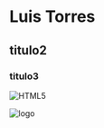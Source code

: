 # Luis Torres
## titulo2
### titulo3
![HTML5](https://img.shields.io/badge/html5-%23E34F26.svg?style=for-the-badge&logo=html5&logoColor=white)


![logo](https://firebasestorage.googleapis.com/v0/b/proyecto1cesdelftc.appspot.com/o/imagen1.png?alt=media&token=0679147b-a4ab-48c5-9260-6a7a7099d0c8)
